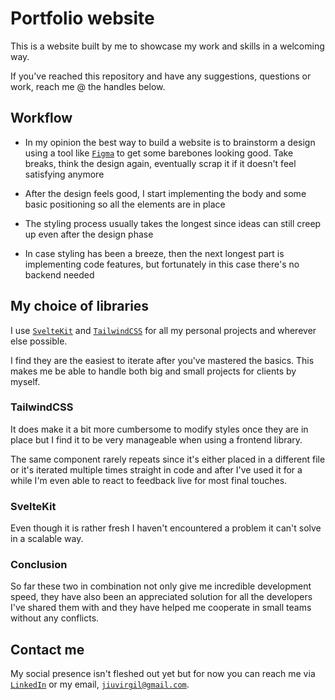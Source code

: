 # Portfolio website

This is a website built by me to showcase my work and skills in a welcoming way.

If you've reached this repository and have any suggestions, questions or work, reach me @ the handles below.

## Workflow

-   In my opinion the best way to build a website is to brainstorm a design using a tool like [`Figma`](https://www.figma.com) to get some barebones looking good. Take breaks, think the design again, eventually scrap it if it doesn't feel satisfying anymore

-   After the design feels good, I start implementing the body and some basic positioning so all the elements are in place

-   The styling process usually takes the longest since ideas can still creep up even after the design phase

-   In case styling has been a breeze, then the next longest part is implementing code features, but fortunately in this case there's no backend needed

## My choice of libraries

I use [`SvelteKit`](https://kit.svelte.dev/) and [`TailwindCSS`](https://tailwindcss.com/) for all my personal projects and wherever else possible.

I find they are the easiest to iterate after you've mastered the basics. This makes me be able to handle both big and small projects for clients by myself.

### TailwindCSS

It does make it a bit more cumbersome to modify styles once they are in place but I find it to be very manageable when using a frontend library.

The same component rarely repeats since it's either placed in a different file or it's iterated multiple times straight in code and after I've used it for a while I'm even able to react to feedback live for most final touches.

### SvelteKit

Even though it is rather fresh I haven't encountered a problem it can't solve in a scalable way.

### Conclusion

So far these two in combination not only give me incredible development speed, they have also been an appreciated solution for all the developers I've shared them with and they have helped me cooperate in small teams without any conflicts.

## Contact me

My social presence isn't fleshed out yet but for now you can reach me via [`LinkedIn`](https://www.linkedin.com/in/jiu-virgil/) or my email, [`jiuvirgil@gmail.com`](mailto:jiuvirgil@gmail.com).